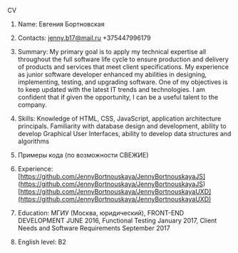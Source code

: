 CV
1. Name: Евгения Бортновская
2. Contacts: jenny.b17@mail.ru +375447996179
3. Summary: My primary goal is to apply my technical expertise all throughout the full software life cycle to ensure production and delivery of products and services that meet client specifications. My experience as junior software developer enhanced my abilities in designing, implementing, testing, and upgrading software. One of my objectives is to keep updated with the latest IT trends and technologies. I am confident that if given the opportunity, I can be a useful talent to the company.
4. Skills: Knowledge of HTML, CSS, JavaScript, application architecture principals. Familiarity with database design and development, ability to develop Graphical User Interfaces, ability to develop data structures and algorithms
5. Примеры кода (по возможности СВЕЖИЕ)
6. Experience: [https://github.com/JennyBortnouskaya/JennyBortnouskayaJS] (https://github.com/JennyBortnouskaya/JennyBortnouskayaJS)
[https://github.com/JennyBortnouskaya/JennyBortnouskayaUXD](https://github.com/JennyBortnouskaya/JennyBortnouskayaUXD)

7. Education: МГИУ (Москва, юридический), FRONT-END DEVELOPMENT JUNE 2016, Functional Testing January 2017, Client Needs and Software Requirements September 2017
8. English level: B2